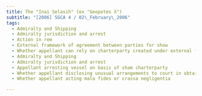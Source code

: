 ```yaml
---
title: The "Inai Selasih" (ex "Geopotes X") 
subtitle: "[2006] SGCA 4 / 02\_February\_2006"
tags:
  - Admiralty and Shipping
  - Admiralty jurisdiction and arrest
  - Action in rem
  - External framework of agreement between parties for show
  - Whether appellant can rely on charterparty created under external framework to show respondent to be charterer, in possession or in control of vessel
  - Admiralty and Shipping
  - Admiralty jurisdiction and arrest
  - Appellant arresting vessel on basis of sham charterparty
  - Whether appellant disclosing unusual arrangements to court in obtaining warrant of arrest
  - Whether appellant acting mala fides or crassa negligentia

---
```


